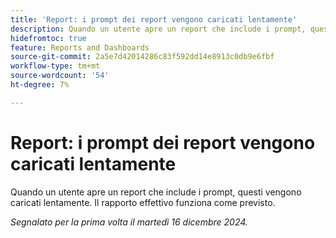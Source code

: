 ```yaml
---
title: 'Report: i prompt dei report vengono caricati lentamente'
description: Quando un utente apre un report che include i prompt, questi vengono caricati lentamente. Il rapporto effettivo funziona come previsto.
hidefromtoc: true
feature: Reports and Dashboards
source-git-commit: 2a5e7d42014286c83f592dd14e8913c0db9e6fbf
workflow-type: tm+mt
source-wordcount: '54'
ht-degree: 7%

---
```



# Report: i prompt dei report vengono caricati lentamente

Quando un utente apre un report che include i prompt, questi vengono caricati lentamente. Il rapporto effettivo funziona come previsto.

_Segnalato per la prima volta il martedì 16 dicembre 2024._
